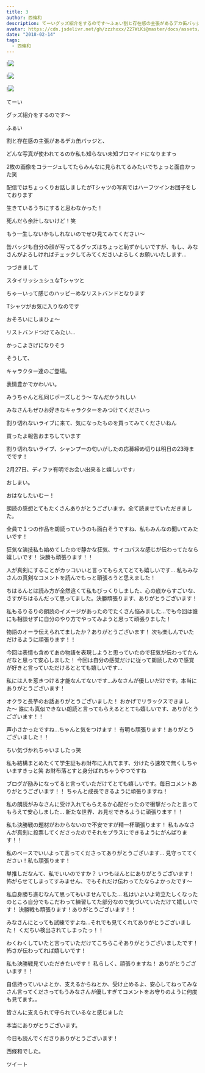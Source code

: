```yaml
---
title: 3
author: 西條和
description: てーいグッズ紹介をするのです〜ふぁい割と存在感の主張があるデカ缶バッジと、どんな写真が使われてるのか私も知らない未知ブロマイドにな...
avatar: https://cdn.jsdelivr.net/gh/zzzhxxx/227WiKi@master/docs/assets/photo/avatar/nagomi.jpg
date: "2018-02-14"
tags:
  - 西條和
---
```


!![](https://cdn.jsdelivr.net/gh/zzzhxxx/227WiKi-image@master/blog-image/nagomi-2018-02-14_1.jpg)

!![](https://cdn.jsdelivr.net/gh/zzzhxxx/227WiKi-image@master/blog-image/nagomi-2018-02-14_2.jpg)

!![](https://cdn.jsdelivr.net/gh/zzzhxxx/227WiKi-image@master/blog-image/nagomi-2018-02-14_3.jpg)







てーい







グッズ紹介をするのです〜







ふぁい










割と存在感の主張があるデカ缶バッジと、

どんな写真が使われてるのか私も知らない未知ブロマイドになりますっ







2枚の画像をコラージュしてたらみんなに見られてるみたいでちょっと面白かった笑






配信ではちょっくりお話しましたがTシャツの写真ではハーフツインお団子をしております









生きているうちにすると思わなかった！





死んだら余計しないけど！笑






もう一生しないかもしれないのでぜひ見てみてください〜








缶バッジも自分の顔が写ってるグッズはちょっと恥ずかしいですが、もし、みなさんがよろしければチェックしてみてくださいよろしくお願いいたします…






つづきまして










スタイリッシュシュなTシャツと

ちゃーいって感じのハッピーめなリストバンドとなります





Tシャツがお気に入りなのです









おそろいにしまひょ〜



リストバンドつけてみたい…



かっこよさげになりそう







そうして、











キャラクター達のご登場。




表情豊かでかわいい。



みうちゃんと私同じポーズしとう〜
なんだかうれしい






みなさんもぜひお好きなキャラクターをみつけてくださいっ










割り切れないライブに来て、気になったものを買ってみてくださいねん





買ったよ報告おまちしています







割り切れないライブ、シャンプーの匂いがしたの応募締め切りは明日の23時までです！









2月27日、ディファ有明でお会い出来ると嬉しいです♩







おしまい。







おはなしたいむー！







朗読の感想とてもたくさんありがとうございます。全て読ませていただきました。





全員で１つの作品を朗読っていうのも面白そうですね、私もみんなの聞いてみたいです！




狂気な演技私も始めてしたので静かな狂気、サイコパスな感じが伝わってたなら嬉しいです！
決勝も頑張ります！！



人が真剣にすることがカッコいいと言ってもらえてとても嬉しいです…
私もみなさんの真剣なコメントを読んでもっと頑張ろうと思えました！




ちはるんとは読み方が全然違くて私もびっくりしました、心の底からすごいな、さすがちはるんだって思ってました。決勝頑張ります、ありがとうございます！






私もるりるりの朗読のイメージがあったのでたくさん悩みました…でも今回は誰にも相談せずに自分のやり方でやってみようと思って頑張りました！




物語のオーラ伝えられてましたか？ありがとうございます！
次も楽しんでいただけるように頑張ります！！



今回は表情も含めてあの物語を表現しようと思っていたので狂気が伝わってたんだなと思って安心しました！
今回は自分の感覚だけに従って朗読したので感覚が好きと言っていただけるととても嬉しいです…






私には人を惹きつける才能なんてないです…みなさんが優しいだけです。本当にありがとうございます！






オクラと長芋のお話ありがとうございました！
おかげでリラックスできました〜
誰にも真似できない朗読と言ってもらえるととても嬉しいです、ありがとうございます！！




声小さかったですね…ちゃんと気をつけます！
有明も頑張ります！ありがとうございました！！

ちい気づかれちゃいましたっ笑






私も結構まとめたくて学生証もお財布に入れてます、分けたら速攻で無くしちゃいますきっと笑
お財布落とすと身分ばれちゃうやつですね






ブログが励みになってると言っていただけてとても嬉しいです。毎日コメントありがとうございます！！
ちゃんと成長できるように頑張りますね！






私の朗読がみなさんに受け入れてもらえるか心配だったので衝撃だったと言ってもらえて安心しました…
新たな世界、お見せできるように頑張ります！！






私も決勝戦の題材がわからないので不安ですが精一杯頑張ります！
私もみなさんが真剣に投票してくださったのでそれをプラスにできるようにがんばります！！





私のペースでいいよって言ってくださってありがとうございます…
見守っててください！私も頑張ります！





単推しだなんて、私でいいのですか？
いつもほんとにありがとうございます！
怖がらせてしまってすみません、でもそれだけ伝わってたならよかったです〜




私自身勝ち進むなんて思ってもいませんでした…
私はいよいよ苛立たしくなったのところ自分でもこだわって練習してた部分なので気づいていただけて嬉しいです！
決勝戦も頑張ります！ありがとうございます！！




みなさんにとっても試練ですよね…それでも見てくれてありがとうございました！
くだちい検出されてしまったっ！！





わくわくしていたと言っていただけてこちらこそありがとうございましたです！
怖さが伝わってれば嬉しいです！




私も決勝戦見ていただきたいです！
私らしく、頑張りますね！
ありがとうございます！！












自信持っていいよとか、支えるからねとか、受け止めるよ、安心してねってみなさん言ってくださってもうみなさんが優しすぎてコメントをお守りのように何度も見てます。。






皆さんに支えられて守られているなと感じました



本当にありがとうございます。







今日も読んでくださりありがとうございます！



西條和でした。


ツイート



